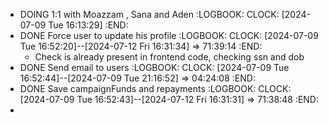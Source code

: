 - DOING 1:1 with Moazzam , Sana and Aden
  :LOGBOOK:
  CLOCK: [2024-07-09 Tue 16:13:29]
  :END:
- DONE Force user to update his profile
  :LOGBOOK:
  CLOCK: [2024-07-09 Tue 16:52:20]--[2024-07-12 Fri 16:31:34] =>  71:39:14
  :END:
	- Check is already present in frontend code, checking ssn and dob
- DONE Send email to users
  :LOGBOOK:
  CLOCK: [2024-07-09 Tue 16:52:44]--[2024-07-09 Tue 21:16:52] =>  04:24:08
  :END:
- DONE Save campaignFunds and repayments
  :LOGBOOK:
  CLOCK: [2024-07-09 Tue 16:52:43]--[2024-07-12 Fri 16:31:31] =>  71:38:48
  :END:
-